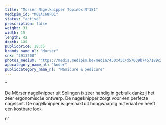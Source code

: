 ```yaml
---
title: "Mörser Nagelknipper Topinox N°181"
medipim_id: "M81AC68FD1"
status: "active"
prescription: false
weight: 31
width: 15
length: 42
depth: 135
publicprice: 18.35
brands_name_nl: "Morser"
cnk: "2913200"
photos_medium: "https://media.medipim.be/media/450x450/d57039b7457189c2f5a548dec950d27b3d6a9e08.jpg"
apbcategory_name_nl: "Ander"
publiccategory_name_nl: "Manicure & pedicure"
---
```

"<p>De Mörser nagelknipper uit Solingen is zeer handig in gebruik dankzij het zeer ergonomische ontwerp. De nagelknipper zorgt voor een perfecte nagelsnit. De nagelknipper is gemaakt uit hoogwaardig materiaal en heeft een kostbare look.</p>n"
